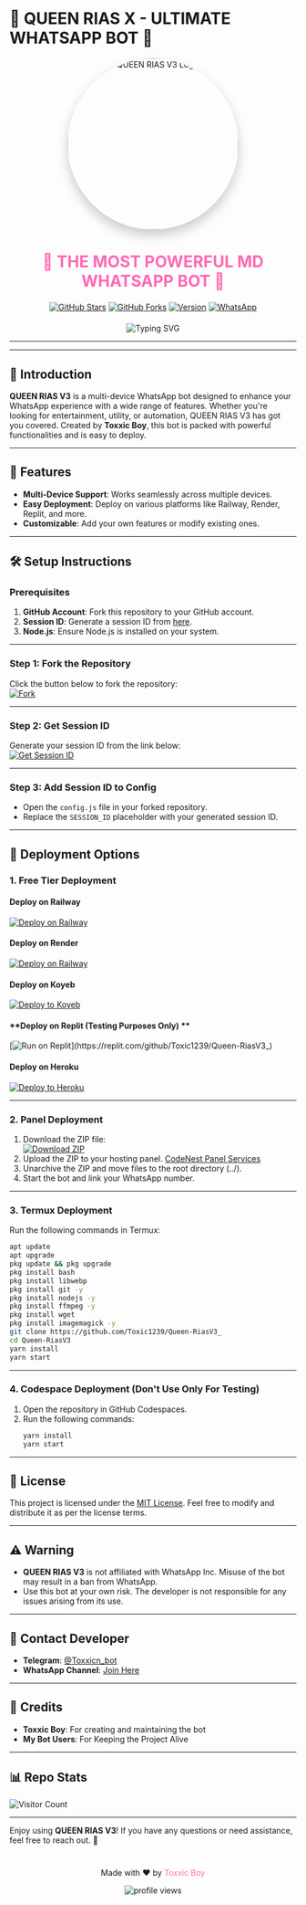 # 🎉 QUEEN RIAS X - ULTIMATE WHATSAPP BOT 🎉

<p align="center">
  <img src="https://files.catbox.moe/68moyh.jpeg" width="300" alt="QUEEN RIAS V3 Logo" style="border-radius:50%;box-shadow: 0 10px 20px rgba(0,0,0,0.2);">
</p>

<h1 align="center">
  <span style="color: #ff69b4;">🌟 THE MOST POWERFUL MD WHATSAPP BOT 🌟</span>
</h1>

<div align="center" style="margin: 20px 0;">

[![GitHub Stars](https://img.shields.io/github/stars/Toxic1239/Queen-RiasV3_?style=for-the-badge&color=gold&logo=starship)](https://github.com/Toxic1239/Queen-RiasV3_/stargazers)
[![GitHub Forks](https://img.shields.io/github/forks/Toxic1239/Queen-RiasV3_?style=for-the-badge&color=green&logo=git)](https://github.com/Toxic1239/Queen-RiasV3_/network/members)
[![Version](https://img.shields.io/badge/Version-3.0-blue?style=for-the-badge&logo=awesome-releases)](https://github.com/Toxic1239/Queen-RiasV3_/releases)
[![WhatsApp](https://img.shields.io/badge/WhatsApp%20Channel-Join%20Now-25D366?style=for-the-badge&logo=whatsapp)](https://whatsapp.com/channel/0029Vb659rN5q08fFoXNQx3w)

</div>

<div align="center">
  <img src="https://readme-typing-svg.demolab.com?font=Fira+Code&size=25&duration=3000&pause=1000&color=FF69B4&center=true&vCenter=true&width=800&height=50&lines=THE+MOST+ADVANCED+MULTI-DEVICE+WHATSAPP+BOT;PACKED+WITH+200%2B+AMAZING+FEATURES;EASY+TO+DEPLOY+AND+USE;CREATED+BY+TOXXIC+BOY" alt="Typing SVG" />
</div>

---
---

## 📝 **Introduction**
**QUEEN RIAS V3** is a multi-device WhatsApp bot designed to enhance your WhatsApp experience with a wide range of features. Whether you're looking for entertainment, utility, or automation, QUEEN RIAS V3 has got you covered. Created by **Toxxic Boy**, this bot is packed with powerful functionalities and is easy to deploy.

---

## 🚀 **Features**
- **Multi-Device Support**: Works seamlessly across multiple devices.
- **Easy Deployment**: Deploy on various platforms like Railway, Render, Replit, and more.
- **Customizable**: Add your own features or modify existing ones.

---

## 🛠️ **Setup Instructions**

### **Prerequisites**
1. **GitHub Account**: Fork this repository to your GitHub account.
2. **Session ID**: Generate a session ID from [here](https://toxxic-session3.onrender.com).
3. **Node.js**: Ensure Node.js is installed on your system.

---

### **Step 1: Fork the Repository**
Click the button below to fork the repository:
<br>
<a href="https://github.com/Toxic1239/Queen-RiasV3_/fork">
  <img src="https://img.shields.io/badge/-Fork-blue?style=for-the-badge&logo=github&logoColor=white" alt="Fork">
</a>

---

### **Step 2: Get Session ID**
Generate your session ID from the link below:
<br>
<a href="https://miku-session.onrender.com">
  <img src="https://img.shields.io/badge/Get_Session_ID-blue?style=for-the-badge&logo=opencv&logoColor=white" alt="Get Session ID">
</a>

---

### **Step 3: Add Session ID to Config**
- Open the `config.js` file in your forked repository.
- Replace the `SESSION_ID` placeholder with your generated session ID.

---

## 🚀 **Deployment Options**

### **1. Free Tier Deployment**
#### **Deploy on Railway**
[![Deploy on Railway](https://railway.app/button.svg)](https://railway.app/template/new?repository=https://github.com/Toxic1239/Queen-RiasV3_)

#### **Deploy on Render**
[![Deploy on Railway](https://railway.app/button.svg)](https://railway.app/template/new?repository=https://github.com/Toxic1239/Queen-RiasV3_)

#### **Deploy on Koyeb**
[![Deploy to Koyeb](https://www.koyeb.com/static/images/deploy/button.svg)](https://app.koyeb.com/deploy?type=git&repository=https://github.com/Toxic1239/Queen-RiasV3_&name=queen-riasv3&env[PORT]=7860&build_command=npm%20install&run_command=node%20.)

#### **Deploy on Replit (Testing Purposes Only) **
[![Run on Replit](https://replit.com/badge/github/Toxic1239/Queen-RiasV3_)](https://replit.com/github/Toxic1239/Queen-RiasV3_)

#### **Deploy on Heroku**
[![Deploy to Heroku](https://www.herokucdn.com/deploy/button.svg)](https://heroku.com/deploy?template=https://github.com/Toxic1239/Queen-RiasV3_)

---

### **2. Panel Deployment**
1. Download the ZIP file:
   <br>
   <a href="https://github.com/Toxic1239/Queen-RiasV3_/archive/refs/heads/main.zip">
     <img src="https://img.shields.io/badge/Download_ZIP-red?style=for-the-badge&logo=google&logoColor=white" alt="Download ZIP">
   </a>
2. Upload the ZIP to your hosting panel. [CodeNest Panel Services](https://codenest.zone.id?code=FDC1EA89)
3. Unarchive the ZIP and move files to the root directory (../). 
4. Start the bot and link your WhatsApp number.

---

### **3. Termux Deployment**
Run the following commands in Termux:
```bash
apt update
apt upgrade
pkg update && pkg upgrade
pkg install bash
pkg install libwebp
pkg install git -y
pkg install nodejs -y 
pkg install ffmpeg -y 
pkg install wget
pkg install imagemagick -y
git clone https://github.com/Toxic1239/Queen-RiasV3_
cd Queen-RiasV3
yarn install
yarn start
```

---

### **4. Codespace Deployment (Don't Use Only For Testing)**
1. Open the repository in GitHub Codespaces.
2. Run the following commands:
   ```bash
   yarn install
   yarn start
   ```

---

## 📜 **License**
This project is licensed under the [MIT License](https://opensource.org/licenses/MIT). Feel free to modify and distribute it as per the license terms.

---

## ⚠️ **Warning**
- **QUEEN RIAS V3** is not affiliated with WhatsApp Inc. Misuse of the bot may result in a ban from WhatsApp.
- Use this bot at your own risk. The developer is not responsible for any issues arising from its use.

---

## 💬 **Contact Developer**
- **Telegram**: [@Toxxicn_bot](https://t.me/Toxxicn_bot)
- **WhatsApp Channel**: [Join Here](https://whatsapp.com/channel/0029Vb659rN5q08fFoXNQx3w)

---

## 🙏 **Credits**
- **Toxxic Boy**: For creating and maintaining the bot
- **My Bot Users**: For Keeping the Project Alive
---

## 📊 **Repo Stats**
![Visitor Count](https://profile-counter.glitch.me/Riasgv3/count.svg)

---

Enjoy using **QUEEN RIAS V3**! If you have any questions or need assistance, feel free to reach out. 🚀

<div align="center" style="margin-top: 40px;">
  <p>Made with ❤️ by <a href="https://github.com/Toxic1239" style="color: #ff69b4; text-decoration: none;">Toxxic Boy</a></p>
  <img src="https://komarev.com/ghpvc/?username=Toxic1239&label=Profile%20views&color=ff69b4&style=flat" alt="profile views" />
</div>

<!-- Animated divider -->
<div align="center">
  <img src="https://github.com/SP-XD/SP-XD/blob/main/images/dino_rounded.gif?raw=true" width="400" height="5">
</div>
